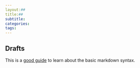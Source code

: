 ```yaml
---
layout:##
title:##   
subtitle:  
categories:
tags: 
---
```


## Drafts

This is a [good guide](https://www.markdownguide.org/basic-syntax/) to learn about the basic markdown syntax.

